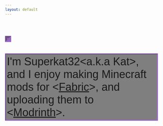 ```yaml
---
layout: default
---
```

<style>
  .boldFancyText {
    font-family: "Lobster", Times, serif;
    font-size: 24px;
  }
</style>
<style>
  .fancySharpieText {
    font-family: "Lobster", Times, serif;
    font-size: 24px;
  }
</style>

<h1 id="demo" style="border: 7px inset #a758ecb6; display: inline-flex; padding: 3px; backdrop-filter: blur(0px) saturate(100%) brightness(50%); font-size: 36px;"></h1>
<script>
var i = -1;
var txt = 'Hello, World!';
var speed = 500;

function typeWriter() {
  if (i < txt.length) {
    document.getElementById("demo").innerHTML += txt.charAt(i);
    i++;
    if(i == 1) {
      speed = 55;
    }
    setTimeout(typeWriter, speed);
  }
}

this.typeWriter();
</script>
<div class="fade-in" style="border: 3px inset #a758ecb6; display: flex; padding: 3px; backdrop-filter: blur(0px) saturate(100%) brightness(50%); font-size: 36px;">
    <span style="font-family: 'Lucida Sans', 'Lucida Sans Regular', 'Lucida Grande', 'Lucida Sans Unicode', Geneva, Verdana, sans-serif">I'm Superkat32&lt;a.k.a Kat&gt;, and I enjoy making Minecraft mods for &lt;<a href="https://fabricmc.net/">Fabric</a>&gt;, and uploading them to &lt;<a href="https://modrinth.com/">Modrinth</a>&gt;.&nbsp;</span>
</div>
<!-- <p style="border: 3px inset #a758ecb6; display: inline-block; padding: 3px; backdrop-filter: blur(0px) saturate(100%) brightness(50%); font-size: 36px; font-family: 'Franklin Gothic Medium', 'Arial Narrow', Arial, sans-serif">You can view all of my released &lt;<a href="/projects/"> projects </a>&gt; here!</p> -->

<script>
  const fadeIns = document.querySelectorAll('.fade-in');

  const observer = new IntersectionObserver(entries => {
    entries.forEach(entry => {
      if (entry.intersectionRatio > 0) {
        setTimeout(() => {
          entry.target.style.opacity = '1';
        }, 1500); // set a 1 second delay before fading in
        observer.unobserve(entry.target); // stop observing the element after it fades in
      }
    });
  });

  fadeIns.forEach(fadeIn => {
    observer.observe(fadeIn);
  });

</script>